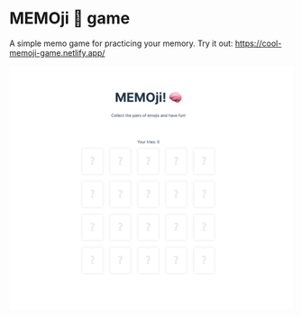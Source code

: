 # MEMOji 🧠 game

A simple memo game for practicing your memory.
Try it out: https://cool-memoji-game.netlify.app/

![Game preview](./public/MEMOji_.png)
